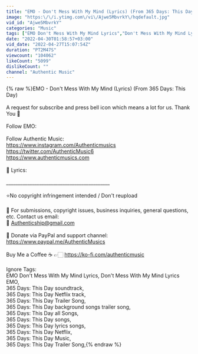 ```yaml
---
title: "EMO - Don't Mess With My Mind (Lyrics) (From 365 Days: This Day)"
image: "https:\/\/i.ytimg.com\/vi\/Ajwe5MbvrkY\/hqdefault.jpg"
vid_id: "Ajwe5MbvrkY"
categories: "Music"
tags: ["EMO Don't Mess With My Mind Lyrics","Don't Mess With My Mind Lyrics EMO","365 Days: This Day soundtrack"]
date: "2022-04-30T01:58:57+03:00"
vid_date: "2022-04-27T15:07:54Z"
duration: "PT2M47S"
viewcount: "104062"
likeCount: "5099"
dislikeCount: ""
channel: "Authentic Music"
---
```

{% raw %}EMO - Don't Mess With My Mind (Lyrics) (From 365 Days: This Day)<br /><br />A request for subscribe and press bell icon which means a lot for us. Thank You 🙂<br /><br />Follow EMO:<br /><br />Follow Authentic Music:<br /><a rel="nofollow" target="blank" href="https://www.instagram.com/Authenticmusics">https://www.instagram.com/Authenticmusics</a><br /><a rel="nofollow" target="blank" href="https://twitter.com/AuthenticMusic6">https://twitter.com/AuthenticMusic6</a> <br /><a rel="nofollow" target="blank" href="https://www.authenticmusics.com">https://www.authenticmusics.com</a><br /><br />📝 Lyrics:<br /><br />____________________________________________<br /><br />⭐No copyright infringement intended / Don't reupload<br /><br />🌟 For submissions, copyright issues, business inquiries, general questions, etc. Contact us email:<br />📩 Authenticship@gmail.com<br /><br />🎁 Donate via PayPal and support channel:<br /><a rel="nofollow" target="blank" href="https://www.paypal.me/AuthenticMusics">https://www.paypal.me/AuthenticMusics</a><br /><br />Buy Me a Coffee ☕ 👉🏻 <a rel="nofollow" target="blank" href="https://ko-fi.com/authenticmusic">https://ko-fi.com/authenticmusic</a> <br /><br />Ignore Tags:<br />EMO Don't Mess With My Mind Lyrics, Don't Mess With My Mind Lyrics EMO, <br />365 Days: This Day soundtrack, <br />365 Days: This Day Netflix track, <br />365 Days: This Day Trailer Song,<br />365 Days: This Day background songs trailer song, <br />365 Days: This Day all Songs, <br />365 Days: This Day songs, <br />365 Days: This Day lyrics songs, <br />365 Days: This Day Netflix, <br />365 Days: This Day Music,<br />365 Days: This Day Trailer Song,{% endraw %}
